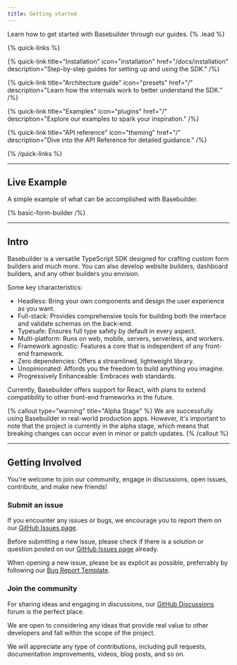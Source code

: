```yaml
---
title: Getting started
---
```


Learn how to get started with Basebuilder through our guides. {% .lead %}

{% quick-links %}

{% quick-link title="Installation" icon="installation" href="/docs/installation" description="Step-by-step guides for setting up and using the SDK." /%}

{% quick-link title="Architecture guide" icon="presets" href="/" description="Learn how the internals work to better understand the SDK." /%}

{% quick-link title="Examples" icon="plugins" href="/" description="Explore our examples to spark your inspiration." /%}

{% quick-link title="API reference" icon="theming" href="/" description="Dive into the API Reference for detailed guidance." /%}

{% /quick-links %}

---

## Live Example

A simple example of what can be accomplished with Basebuilder.

{% basic-form-builder /%}

---

## Intro

Basebuilder is a versatile TypeScript SDK designed for crafting custom form builders and much more. You can also develop website builders, dashboard builders, and any other builders you envision.

Some key characteristics:

- Headless: Bring your own components and design the user experience as you want.
- Full-stack: Provides comprehensive tools for building both the interface and validate schemas on the back-end.
- Typesafe: Ensures full type safety by default in every aspect.
- Multi-platform: Runs on web, mobile, servers, serverless, and workers.
- Framework agnostic: Features a core that is independent of any front-end framework.
- Zero dependencies: Offers a streamlined, lightweight library.
- Unopinionated: Affords you the freedom to build anything you imagine.
- Progressively Enhanceable: Embraces web standards.

Currently, Basebuilder offers support for React, with plans to extend compatibility to other front-end frameworks in the future.

{% callout type="warning" title="Alpha Stage" %}
We are successfully using Basebuilder in real-world production apps. However, it's important to note that the project is currently in the alpha stage, which means that breaking changes can occur even in minor or patch updates.
{% /callout %}

---

## Getting Involved

You're welcome to join our community, engage in discussions, open issues, contribute, and make new friends!

### Submit an issue

If you encounter any issues or bugs, we encourage you to report them on our [GitHub Issues page](https://github.com/coltorapps/basebuilder/issues).

Before submitting a new issue, please check if there is a solution or question posted on our [GitHub Issues page](https://github.com/coltorapps/basebuilder/issues) already.

When opening a new issue, please be as explicit as possible, preferrably by following our [Bug Report Template](https://github.com/coltorapps/basebuilder/blob/main/.github/ISSUE_TEMPLATE/bug_report.yml).

### Join the community

For sharing ideas and engaging in discussions, our [GitHub Discussions](https://github.com/coltorapps/basebuilder/discussions) forum is the perfect place.

We are open to considering any ideas that provide real value to other developers and fall within the scope of the project.

We will appreciate any type of contributions, including pull requests, documentation improvements, videos, blog posts, and so on.
